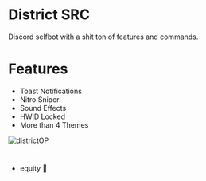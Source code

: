 # District SRC
Discord selfbot with a shit ton of features and commands.

# Features
- Toast Notifications
- Nitro Sniper
- Sound Effects
- HWID Locked
- More than 4 Themes

![districtOP](https://i.imgur.com/J8tNvvm.png)

#
- equity 🍷
